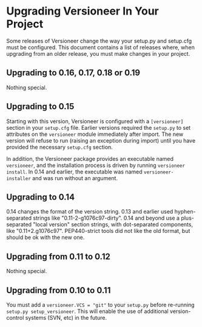 # Upgrading Versioneer In Your Project

Some releases of Versioneer change the way your setup.py and setup.cfg
must be configured. This document contains a list of releases where,
when upgrading from an older release, you must make changes in your
project.


## Upgrading to 0.16, 0.17, 0.18 or 0.19

Nothing special.

## Upgrading to 0.15

Starting with this version, Versioneer is configured with a `[versioneer]`
section in your `setup.cfg` file. Earlier versions required the `setup.py` to
set attributes on the `versioneer` module immediately after import. The new
version will refuse to run (raising an exception during import) until you
have provided the necessary `setup.cfg` section.

In addition, the Versioneer package provides an executable named
`versioneer`, and the installation process is driven by running `versioneer
install`. In 0.14 and earlier, the executable was named
`versioneer-installer` and was run without an argument.

## Upgrading to 0.14

0.14 changes the format of the version string. 0.13 and earlier used
hyphen-separated strings like "0.11-2-g1076c97-dirty". 0.14 and beyond use a
plus-separated "local version" section strings, with dot-separated
components, like "0.11+2.g1076c97". PEP440-strict tools did not like the old
format, but should be ok with the new one.

## Upgrading from 0.11 to 0.12

Nothing special.

## Upgrading from 0.10 to 0.11

You must add a `versioneer.VCS = "git"` to your `setup.py` before re-running
`setup.py setup_versioneer`. This will enable the use of additional
version-control systems (SVN, etc) in the future.
